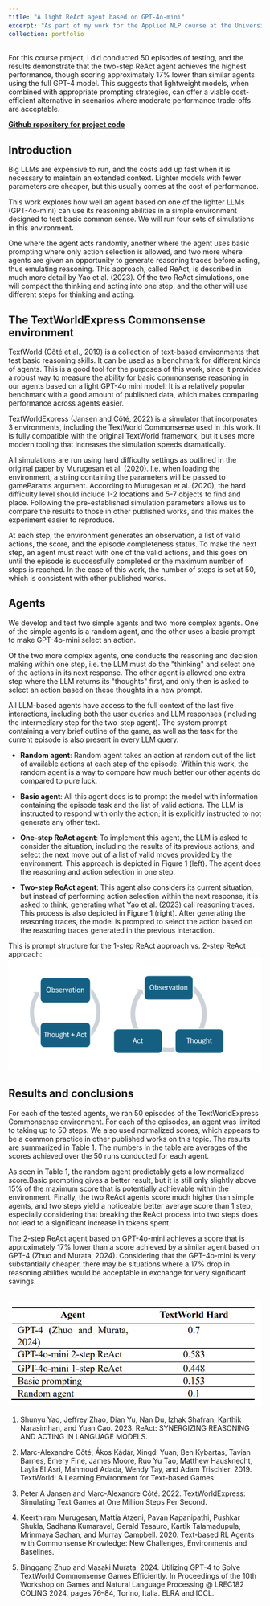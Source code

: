 ```yaml
---
title: "A light ReAct agent based on GPT-4o-mini"
excerpt: "As part of my work for the Applied NLP course at the University of Arizona, I tested the effectiveness of 3 lightweight language models in common sense reasoning tasks by comparing 1-step and 2-step ReAct agents using GPT-4o mini and the TextWorldExpress Commonsense environment.<br/><img src='/images/react-agent.png'>"
collection: portfolio
---
```


For this course project, I did conducted 50 episodes of testing, and the results demonstrate that the two-step ReAct agent achieves the highest performance, though scoring approximately 17% lower than similar agents using the full GPT-4 model. This suggests that lightweight models, when combined with appropriate prompting strategies, can offer a viable cost-efficient alternative in scenarios where moderate performance trade-offs are acceptable.


**[Github repository for project code](https://github.com/h-akston/react_agent)**


## Introduction
Big LLMs are expensive to run, and the costs add up fast when it is necessary to maintain an extended context. Lighter models with fewer parameters are cheaper, but this usually comes at the cost of performance.

This work explores how well an agent based on one of the lighter LLMs (GPT-4o-mini) can use its reasoning abilities in a simple environment designed to test basic common sense. We will run four sets of simulations in this environment.

One where the agent acts randomly, another where the agent uses basic prompting where only action selection is allowed, and two more where agents are given an opportunity to generate reasoning traces before acting, thus emulating reasoning. This approach, called ReAct, is described in much more detail by Yao et al. (2023). Of the two ReAct simulations, one will compact the thinking and acting into one step, and the other will use different steps for thinking and acting.

## The TextWorldExpress Commonsense environment
TextWorld (Côté et al., 2019) is a collection of text-based environments that test basic reasoning skills. It can be used as a benchmark for different kinds of agents. This is a good tool for the purposes of this work, since it provides a robust way to measure the ability for basic commonsense reasoning in our agents based on a light GPT-4o mini model. It is a relatively popular benchmark with a good amount of published data, which makes comparing performance across agents easier.

TextWorldExpress (Jansen and Côté, 2022) is a simulator that incorporates 3 environments, including the TextWorld Commonsense used in this work. It is fully compatible with the original TextWorld framework, but it uses more modern tooling that increases the simulation speeds dramatically.

All simulations are run using hard difficulty settings as outlined in the original paper by Murugesan et al. (2020). I.e. when loading the environment, a string containing the parameters will be passed to gameParams argument. According to Murugesan et al. (2020), the hard difficulty level should include 1-2 locations and 5-7 objects to find and place. Following the pre-established simulation parameters allows us to compare the results to those in other published works, and this makes the experiment easier to reproduce.

At each step, the environment generates an observation, a list of valid actions, the score, and the episode completeness status. To make the next step, an agent must react with one of the valid actions, and this goes on until the episode is successfully completed or the maximum number of steps is reached. In the case of this work, the number of steps is set at 50, which is consistent with other published works.

## Agents
We develop and test two simple agents and two more complex agents. One of the simple agents is a random agent, and the other uses a basic prompt to make GPT-4o-mini select an action.

Of the two more complex agents, one conducts the reasoning and decision making within one step, i.e. the LLM must do the "thinking" and select one of the actions in its next response. The other agent is allowed one extra step where the LLM returns its "thoughts" first, and only then is asked to select an action based on these thoughts in a new prompt.

All LLM-based agents have access to the full context of the last five interactions, including both the user queries and LLM responses (including the intermediary step for the two-step agent). The system prompt containing a very brief outline of the game, as well as the task for the current episode is also present in every LLM query.

* **Random agent**: Random agent takes an action at random out of the list of available actions at each step of the episode. Within this work, the random agent is a way to compare how much better our other agents do compared to pure luck.
* **Basic agent**: All this agent does is to prompt the model with information containing the episode task and the list of valid actions. The LLM is instructed to respond with only the action; it is explicitly instructed to not generate any other text.
* **One-step ReAct agent**: To implement this agent, the LLM is asked to consider the situation, including the results of its previous actions, and select the next move out of a list of valid moves provided by the environment. This approach is depicted in Figure 1 (left). The agent does the reasoning and action selection in one step.

* **Two-step ReAct agent**: This agent also considers its current situation, but instead of performing action selection within the next response, it is asked to think, generating what Yao et al. (2023) call reasoning traces. This process is also depicted in Figure 1 (right). After generating the reasoning traces, the model is prompted to select the action based on the reasoning traces generated in the previous interaction.

This is prompt structure for the 1-step ReAct approach vs. 2-step ReAct approach:
<br/><img src='/images/react-agent.png'>

## Results and conclusions
For each of the tested agents, we ran 50 episodes of the TextWorldExpress Commonsense environment. For each of the episodes, an agent was limited to taking up to 50 steps. We also used normalized scores, which appears to be a common practice in other published works on this topic. The results are summarized in Table 1. The numbers in the table are averages of the scores achieved over the 50 runs conducted for each agent.

As seen in Table 1, the random agent predictably gets a low normalized score.Basic prompting gives a better result, but it is still only slightly above 15% of the maximum score that is potentially achievable within the environment. Finally, the two ReAct agents score much higher than simple agents, and two steps yield a noticeable better average score than 1 step, especially considering that breaking the ReAct process into two steps does not lead to a significant increase in tokens spent.

The 2-step ReAct agent based on GPT-4o-mini achieves a score that is approximately 17% lower than a score achieved by a similar agent based on GPT-4 (Zhuo and Murata, 2024). Considering that the GPT-4o-mini is very substantially cheaper, there may be situations where a 17% drop in reasoning abilities would be acceptable in exchange for very significant savings.


<br/><img src='/images/react-results.png'>


[^note]: References:
1. Shunyu Yao, Jeffrey Zhao, Dian Yu, Nan Du, Izhak Shafran, Karthik Narasimhan, and Yuan Cao. 2023. ReAct: SYNERGIZING REASONING AND ACTING IN LANGUAGE MODELS. 

2. Marc-Alexandre Côté, Ákos Kádár, Xingdi Yuan, Ben Kybartas, Tavian Barnes, Emery Fine, James Moore, Ruo Yu Tao, Matthew Hausknecht, Layla El Asri, Mahmoud Adada, Wendy Tay, and Adam Trischler. 2019. TextWorld: A Learning Environment for Text-based Games.

3. Peter A Jansen and Marc-Alexandre Côté. 2022. TextWorldExpress: Simulating Text Games at One Million Steps Per Second.

4. Keerthiram Murugesan, Mattia Atzeni, Pavan Kapanipathi, Pushkar Shukla, Sadhana Kumaravel, Gerald Tesauro, Kartik Talamadupula, Mrinmaya Sachan, and Murray Campbell. 2020. Text-based RL Agents with Commonsense Knowledge: New Challenges, Environments and Baselines.

5. Binggang Zhuo and Masaki Murata. 2024. Utilizing GPT-4 to Solve TextWorld Commonsense Games Efficiently. In Proceedings of the 10th Workshop on Games and Natural Language Processing @ LREC182 COLING 2024, pages 76–84, Torino, Italia. ELRA and ICCL.
